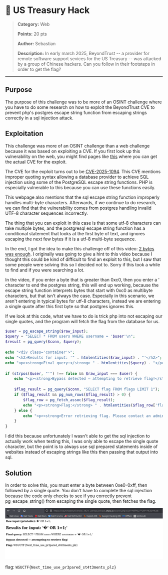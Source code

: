 # 🏴 US Treasury Hack

> **Category:** Web  
>
> **Points:** 20 pts  
>
> **Author:** Sebastian  
>
> **Description:** In early march 2025, BeyondTrust -- a provider for remote software support sevices for the US Treasury -- was attacked by a group of Chinese hackers. Can you follow in their footsteps in order to get the flag?

---

## Purpose

The purpose of this challenge was to be more of an OSINT challenge where you have to do some research on how to exploit the BeyondTrust CVE to prevent php's postgres escape string function from escaping strings correctly in a sql injection attack.

## Exploitation

This challenge was more of an OSINT challenge than a web challenge because it was based on exploiting a CVE. If you first look up this vulnerability on the web, you might find pages like [this](https://thehackernews.com/2025/02/postgresql-vulnerability-exploited.html) where you can get the actual CVE for the exploit.

The CVE for the exploit turns out to be [CVE-2025-1094](https://nvd.nist.gov/vuln/detail/cve-2025-1094). This CVE mentions improper quoting syntax allowing a database provider to achieve SQL injection using some of the PostgreSQL escape string functions. PHP is especially vulnerable to this because you can use these functions easily.

This webpage also mentions that the sql escape string function improperly handles multi-byte characters. Afterwards, if we continue to do research, we can find that the vulnerability comes from postgres handling invalid UTF-8 character sequences incorrectly.

The thing that you can exploit in this case is that some utf-8 characters can take multiple bytes, and the postgresql escape string function has a conditional statement that looks at the first byte of text, and ignores escaping the next few bytes if it is a utf-8 multi-byte sequence.

In the end, I got the idea to make this challenge off of this video: [2 bytes was enough](https://www.youtube.com/watch?v=rgsIkZkflMw). I originally was going to give a hint to this video because I thought this could be kind of difficult to find an exploit to this, but I saw that some people were solving this so I decided not to. Sorry if this took a while to find and if you were searching a lot.

In the video, if you enter a byte that is greater than 0xc0, then you enter a ' character to end the postgres string, this will end up working, because the escape string function interprets bytes that start with 0xc0 as multibyte characters, but that isn't always the case. Especially in this scenario, we aren't entering in typical bytes for utf-8 characters, instead we are entering a single quote after this first byte so that postgres ignores this. 

If we look at this code, what we have to do is trick php into not escaping our single quotes, and the program will fetch the flag from the database for us.

```php
$user = pg_escape_string($raw_input);
$query = "SELECT * FROM users WHERE username = '$user'\n";
$result = pg_query($conn, $query);

echo "<div class='container'>";
echo "<h2>Results for input: '" . htmlentities($raw_input) . "'</h2>";
echo "<p><strong>Final query:</strong> " . htmlentities($query) . "</p>";

if (strpos($user, "'") !== false && $raw_input === $user) {
    echo "<p><strong>Bypass detected — attempting to retrieve flag!</strong></p>";

    $flag_result = pg_query($conn, "SELECT flag FROM flags LIMIT 1");
    if ($flag_result && pg_num_rows($flag_result) > 0) {
        $flag_row = pg_fetch_assoc($flag_result);
        echo "<p><strong>Flag:</strong> " . htmlentities($flag_row['flag']) . "</p>";
    } else {
        echo "<p><strong>Error retrieving flag. Please contact an admin.</strong></p>";
    }
}
```

I did this because unfortunately I wasn't able to get the sql injection to actually work when testing this, I was only able to escape the single quote character, but the point is to always use sql prepared statements inside of websites instead of escaping strings like this then passing that output into sql.

## Solution

In order to solve this, you must enter a byte between 0xe0-0xff, then followed by a single quote. You don't have to complete the sql injection because the code only checks to see if you correctly prevent pg_escape_string() from escaping the single quote, then fetches the flag.

![Solution](./Solution.png)

flag: ```WSUCTF{Next_t1me_use_pr3pared_st4t3ments_plz}```